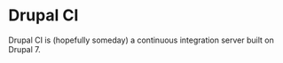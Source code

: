 Drupal CI
========

Drupal CI is (hopefully someday) a continuous integration server built on Drupal 7.
